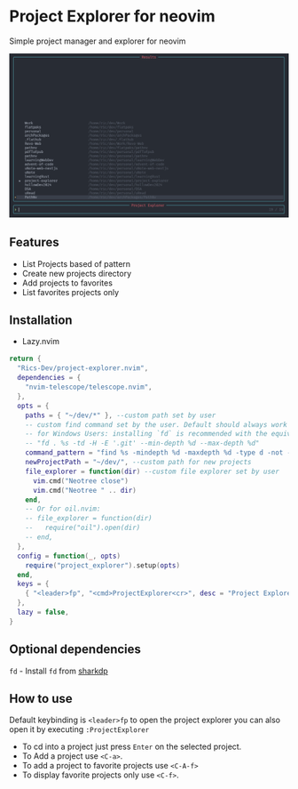 # Project Explorer for neovim

Simple project manager and explorer for neovim

![Screenshot](./doc/Screenshot1.png)

## Features

- List Projects based of pattern
- Create new projects directory
- Add projects to favorites
- List favorites projects only

## Installation

- Lazy.nvim

```lua
return {
  "Rics-Dev/project-explorer.nvim",
  dependencies = {
    "nvim-telescope/telescope.nvim",
  },
  opts = {
    paths = { "~/dev/*" }, --custom path set by user
    -- custom find command set by the user. Default should always work on unix unless user has heavily modified tools and/or PATH
    -- for Windows Users: installing `fd` is recommended with the equivalent `fd` command
    -- "fd . %s -td -H -E '.git' --min-depth %d --max-depth %d"
    command_pattern = "find %s -mindepth %d -maxdepth %d -type d -not -name '.git'",
    newProjectPath = "~/dev/", --custom path for new projects
    file_explorer = function(dir) --custom file explorer set by user
      vim.cmd("Neotree close")
      vim.cmd("Neotree " .. dir)
    end,
    -- Or for oil.nvim:
    -- file_explorer = function(dir)
    --   require("oil").open(dir)
    -- end,
  },
  config = function(_, opts)
    require("project_explorer").setup(opts)
  end,
  keys = {
    { "<leader>fp", "<cmd>ProjectExplorer<cr>", desc = "Project Explorer" },
  },
  lazy = false,
}
```

## Optional dependencies

`fd` - Install `fd` from [sharkdp](https://github.com/sharkdp/fd)

## How to use

Default keybinding is `<leader>fp` to open the project explorer
you can also open it by executing `:ProjectExplorer`

- To cd into a project just press `Enter` on the selected project.
- To Add a project use `<C-a>`.
- To add a project to favorite projects use `<C-A-f>`
- To display favorite projects only use `<C-f>`.
